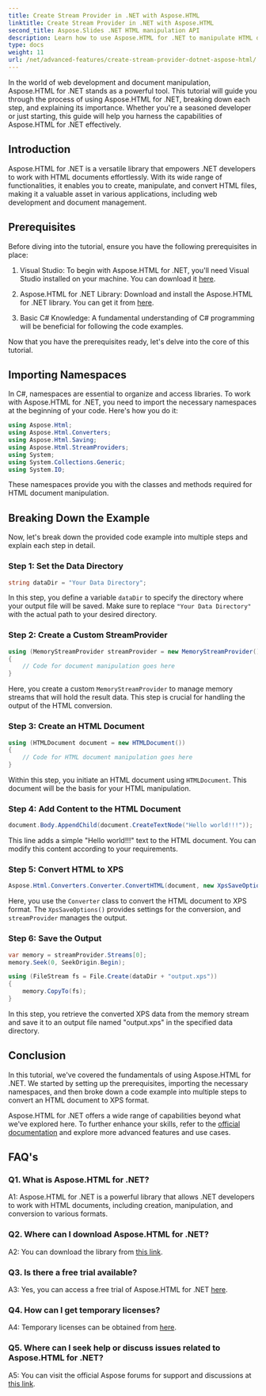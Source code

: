 ```yaml
---
title: Create Stream Provider in .NET with Aspose.HTML
linktitle: Create Stream Provider in .NET with Aspose.HTML
second_title: Aspose.Slides .NET HTML manipulation API
description: Learn how to use Aspose.HTML for .NET to manipulate HTML documents efficiently. Step-by-step tutorial for developers.
type: docs
weight: 11
url: /net/advanced-features/create-stream-provider-dotnet-aspose-html/
---
```

In the world of web development and document manipulation, Aspose.HTML for .NET stands as a powerful tool. This tutorial will guide you through the process of using Aspose.HTML for .NET, breaking down each step, and explaining its importance. Whether you're a seasoned developer or just starting, this guide will help you harness the capabilities of Aspose.HTML for .NET effectively.

## Introduction

Aspose.HTML for .NET is a versatile library that empowers .NET developers to work with HTML documents effortlessly. With its wide range of functionalities, it enables you to create, manipulate, and convert HTML files, making it a valuable asset in various applications, including web development and document management.

## Prerequisites

Before diving into the tutorial, ensure you have the following prerequisites in place:

1. Visual Studio: To begin with Aspose.HTML for .NET, you'll need Visual Studio installed on your machine. You can download it [here](https://visualstudio.microsoft.com/).

2. Aspose.HTML for .NET Library: Download and install the Aspose.HTML for .NET library. You can get it from [here](https://releases.aspose.com/html/net/).

3. Basic C# Knowledge: A fundamental understanding of C# programming will be beneficial for following the code examples.

Now that you have the prerequisites ready, let's delve into the core of this tutorial.

## Importing Namespaces

In C#, namespaces are essential to organize and access libraries. To work with Aspose.HTML for .NET, you need to import the necessary namespaces at the beginning of your code. Here's how you do it:

```csharp
using Aspose.Html;
using Aspose.Html.Converters;
using Aspose.Html.Saving;
using Aspose.Html.StreamProviders;
using System;
using System.Collections.Generic;
using System.IO;
```

These namespaces provide you with the classes and methods required for HTML document manipulation.

## Breaking Down the Example

Now, let's break down the provided code example into multiple steps and explain each step in detail.

### Step 1: Set the Data Directory

```csharp
string dataDir = "Your Data Directory";
```

In this step, you define a variable `dataDir` to specify the directory where your output file will be saved. Make sure to replace `"Your Data Directory"` with the actual path to your desired directory.

### Step 2: Create a Custom StreamProvider

```csharp
using (MemoryStreamProvider streamProvider = new MemoryStreamProvider())
{
    // Code for document manipulation goes here
}
```

Here, you create a custom `MemoryStreamProvider` to manage memory streams that will hold the result data. This step is crucial for handling the output of the HTML conversion.

### Step 3: Create an HTML Document

```csharp
using (HTMLDocument document = new HTMLDocument())
{
    // Code for HTML document manipulation goes here
}
```

Within this step, you initiate an HTML document using `HTMLDocument`. This document will be the basis for your HTML manipulation.

### Step 4: Add Content to the HTML Document

```csharp
document.Body.AppendChild(document.CreateTextNode("Hello world!!!"));
```

This line adds a simple "Hello world!!!" text to the HTML document. You can modify this content according to your requirements.

### Step 5: Convert HTML to XPS

```csharp
Aspose.Html.Converters.Converter.ConvertHTML(document, new XpsSaveOptions(), streamProvider);
```

Here, you use the `Converter` class to convert the HTML document to XPS format. The `XpsSaveOptions()` provides settings for the conversion, and `streamProvider` manages the output.

### Step 6: Save the Output

```csharp
var memory = streamProvider.Streams[0];
memory.Seek(0, SeekOrigin.Begin);

using (FileStream fs = File.Create(dataDir + "output.xps"))
{
    memory.CopyTo(fs);
}
```

In this step, you retrieve the converted XPS data from the memory stream and save it to an output file named "output.xps" in the specified data directory.

## Conclusion

In this tutorial, we've covered the fundamentals of using Aspose.HTML for .NET. We started by setting up the prerequisites, importing the necessary namespaces, and then broke down a code example into multiple steps to convert an HTML document to XPS format.

Aspose.HTML for .NET offers a wide range of capabilities beyond what we've explored here. To further enhance your skills, refer to the [official documentation](https://reference.aspose.com/html/net/) and explore more advanced features and use cases.

## FAQ's

### Q1. What is Aspose.HTML for .NET?

A1: Aspose.HTML for .NET is a powerful library that allows .NET developers to work with HTML documents, including creation, manipulation, and conversion to various formats.

### Q2. Where can I download Aspose.HTML for .NET?

A2: You can download the library from [this link](https://releases.aspose.com/html/net/).

### Q3. Is there a free trial available?

A3: Yes, you can access a free trial of Aspose.HTML for .NET [here](https://releases.aspose.com/).

### Q4. How can I get temporary licenses?

A4: Temporary licenses can be obtained from [here](https://purchase.aspose.com/temporary-license/).

### Q5. Where can I seek help or discuss issues related to Aspose.HTML for .NET?

A5: You can visit the official Aspose forums for support and discussions at [this link](https://forum.aspose.com/).

